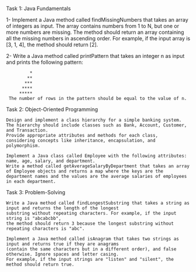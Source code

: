 Task 1: Java Fundamentals

   1- Implement a Java method called findMissingNumbers that takes an array of integers as input.
    The array contains numbers from 1 to N, but one or more numbers are missing. 
    The method should return an array containing all the missing numbers in ascending order. 
    For example, if the input array is [3, 1, 4], the method should return [2].

   2- Write a Java method called printPattern that takes an integer n as input and prints the following pattern:

             *
            **
           ***
          ****
         *****
     The number of rows in the pattern should be equal to the value of n.

Task 2: Object-Oriented Programming

    Design and implement a class hierarchy for a simple banking system. 
    The hierarchy should include classes such as Bank, Account, Customer, and Transaction. 
    Provide appropriate attributes and methods for each class, 
    considering concepts like inheritance, encapsulation, and polymorphism.

    Implement a Java class called Employee with the following attributes: name, age, salary, and department. 
    Write a method called getAverageSalaryByDepartment that takes an array of Employee objects and returns a map where the keys are the 
    department names and the values are the average salaries of employees in each department.

Task 3: Problem-Solving

    Write a Java method called findLongestSubstring that takes a string as input and returns the length of the longest 
    substring without repeating characters. For example, if the input string is "abcabcbb", 
    the method should return 3 because the longest substring without repeating characters is "abc".

    Implement a Java method called isAnagram that takes two strings as input and returns true if they are anagrams 
    (contain the same characters but in a different order), and false otherwise. Ignore spaces and letter casing.
    For example, if the input strings are "listen" and "silent", the method should return true.


